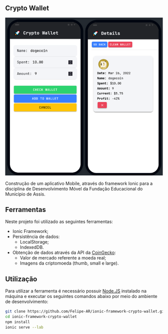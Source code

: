 ## Crypto Wallet
![Crypto Wallet](/.github/crypto-wallet-app.png)

Construção de um aplicativo Mobile, através do framework Ionic para a disciplina de Desenvolvimento Móvel da Fundação Educacional do Município de Assis.

## Ferramentas
Neste projeto foi utilizado as seguintes ferramentas:
- Ionic Framework;
- Persistência de dados:
  - LocalStorage;
  - IndexedDB.
- Obtenção de dados através da API da [CoinGecko](https://www.coingecko.com/pt/api):
  - Valor de mercado referente a moeda real;
  - Imagens da criptomoeda (thumb, small e large).

## Utilização
Para utilizar a ferramenta é necessário possuir [Node.JS](https://nodejs.org) instalado na máquina e executar os seguintes comandos abaixo por meio do ambiente de desenvolvimento:

```bash
git clone https://github.com/Felipe-AR/ionic-framework-crypto-wallet.git
cd ionic-framework-crypto-wallet
npm install
ionic serve --lab
```
